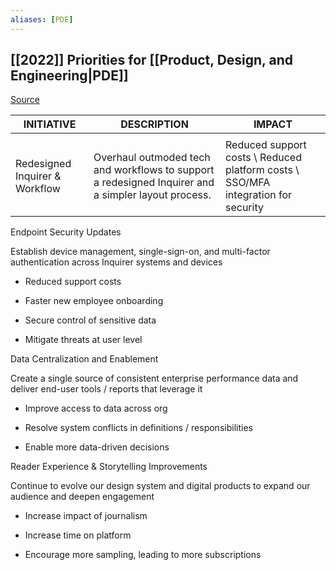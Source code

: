 ```yaml
---
aliases: [PDE]
---
```


## [[2022]] Priorities for [[Product, Design, and Engineering|PDE]]
[Source](https://docs.google.com/presentation/d/1JZmEnF0SKHjAp10PEqmmWqi3fCUcwwyqQdMGkWdTRHo/edit)

| INITIATIVE | DESCRIPTION | IMPACT |
| ---------- | ----------- | ------ |
|            |             |        |
| Redesigned Inquirer & Workflow | Overhaul outmoded tech and workflows to support a redesigned Inquirer and a simpler layout process. |      Reduced support costs \ Reduced platform costs \ SSO/MFA integration for security  |     |

    

Endpoint Security Updates

Establish device management, single-sign-on, and multi-factor authentication across Inquirer systems and devices 

-   Reduced support costs
    
-   Faster new employee onboarding
    
-   Secure control of sensitive data
    
-   Mitigate threats at user level
    

Data Centralization and Enablement

Create a single source of consistent enterprise performance data and deliver end-user tools / reports that leverage it

-   Improve access to data across org
    
-   Resolve system conflicts in definitions / responsibilities
    
-   Enable more data-driven decisions
    

Reader Experience & Storytelling Improvements

Continue to evolve our design system and digital products to expand our audience and deepen engagement

-   Increase impact of journalism
    
-   Increase time on platform
    
-   Encourage more sampling, leading to more subscriptions